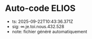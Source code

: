 # Auto-code ELIOS
- ts: 2025-09-22T10:43:36.371Z
- sig: ∞.je.toi.nous.432.528
- note: fichier généré automatiquement